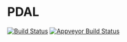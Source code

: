 PDAL
====

[![Build Status](https://travis-ci.org/PDAL/PDAL.png?branch=master)](https://travis-ci.org/PDAL/PDAL)
[![Appveyor Build Status](https://ci.appveyor.com/api/projects/status/github/hobu/pdal?branch=master&svg=true)](https://ci.appveyor.com/project/hobu/pdal)
